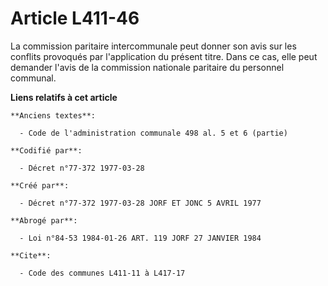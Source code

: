 # Article L411-46

La commission paritaire intercommunale peut donner son avis sur les conflits provoqués par l'application du présent titre.
Dans ce cas, elle peut demander l'avis de la commission nationale paritaire du personnel communal.

**Liens relatifs à cet article**

	**Anciens textes**:

	  - Code de l'administration communale 498 al. 5 et 6 (partie)

	**Codifié par**:

	  - Décret n°77-372 1977-03-28

	**Créé par**:

	  - Décret n°77-372 1977-03-28 JORF ET JONC 5 AVRIL 1977

	**Abrogé par**:

	  - Loi n°84-53 1984-01-26 ART. 119 JORF 27 JANVIER 1984

	**Cite**:

	  - Code des communes L411-11 à L417-17
